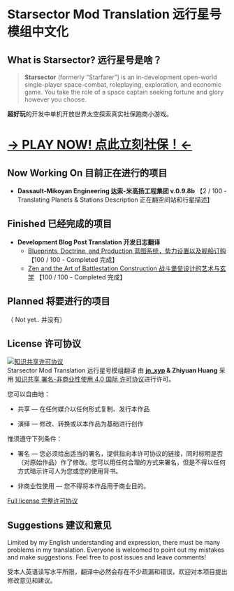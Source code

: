 # Starsector Mod Translation 远行星号模组中文化

## What is Starsector? 远行星号是啥？

>**Starsector** (formerly “Starfarer”) is an in-development open-world single-player space-combat, roleplaying, exploration, and economic game. You take the role of a space captain seeking fortune and glory however you choose.

**超好玩**的开发中单机开放世界太空探索真实社保跑商小游戏。

# <a href = "http://fractalsoftworks.com/" target = "_blank">→ PLAY NOW! 点此立刻社保！←</a>

## Now Working On 目前正在进行的项目 
* **Dassault-Mikoyan Engineering 达索-米高扬工程集团 v.0.9.8b**
【2 / 100 - Translating Planets & Stations Description 正在翻空间站和行星描述】

## Finished 已经完成的项目
- **Development Blog Post Translation 开发日志翻译**
     - <a href="Blog Translation/20180212 - Blueprints, Doctrine, and Production/20180212-chs.md">Blueprints, Doctrine, and Production 蓝图系统，势力设置以及舰船订购</a>
    【100 / 100 - Completed 完成】
     - <a href="Blog Translation/20180302 - Zen and the Art of Battlestation Construction/20180302-chs.md">Zen and the Art of Battlestation Construction 战斗堡垒设计的艺术与玄学</a>
    【100 / 100 - Completed 完成】

## Planned 将要进行的项目
（ Not yet.. 并没有）

## License 许可协议
<a rel="license" href="http://creativecommons.org/licenses/by-nc/4.0/"><img alt="知识共享许可协议" style="border-width:0" src="https://i.creativecommons.org/l/by-nc/4.0/88x31.png" /></a><br /><span xmlns:dct="http://purl.org/dc/terms/" property="dct:title">Starsector Mod Translation 远行星号模组翻译</span> 由 <b><a xmlns:cc="http://creativecommons.org/ns#" href="https://github.com/jnxyp/Starsector-Mod-Translation" property="cc:attributionName" rel="cc:attributionURL">jn_xyp</a> & Zhiyuan Huang</b> 采用 <a rel="license" href="http://creativecommons.org/licenses/by-nc/4.0/">知识共享 署名-非商业性使用 4.0 国际 许可协议</a>进行许可。

您可以自由地：

- 共享 — 在任何媒介以任何形式复制、发行本作品
	
- 演绎 — 修改、转换或以本作品为基础进行创作

惟须遵守下列条件：

- 署名 — 您必须给出适当的署名，提供指向本许可协议的链接，同时标明是否（对原始作品）作了修改。您可以用任何合理的方式来署名，但是不得以任何方式暗示许可人为您或您的使用背书。

- 非商业性使用 — 您不得将本作品用于商业目的。

[Full license 完整许可协议](LICENSE.txt)

## Suggestions 建议和意见

Limited by my English understanding and expression, there must be many problems in my translation. Everyone is welcomed to point out my mistakes and make suggestions. Feel free to post issues and leave comments!

受本人英语读写水平所限，翻译中必然会存在不少疏漏和错误，欢迎对本项目提出修改意见和建议。
